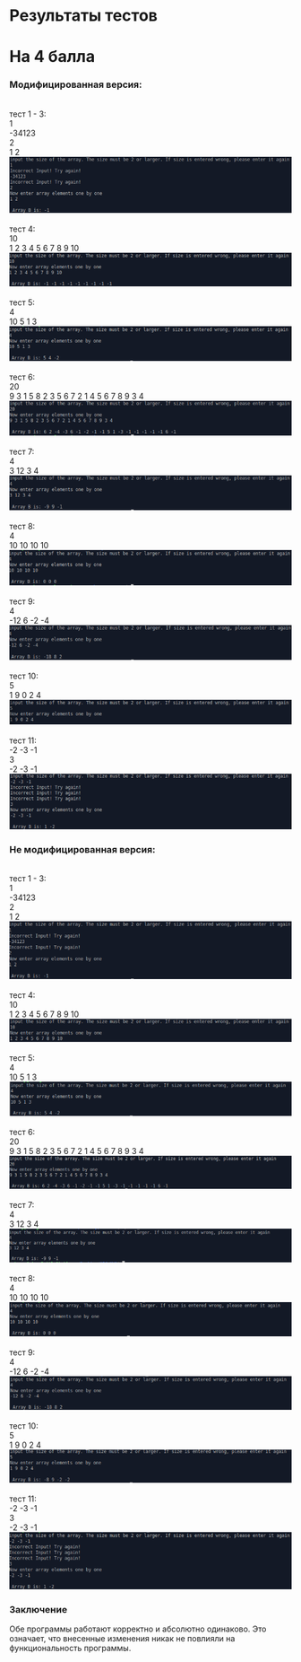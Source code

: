 # Результаты тестов
# На 4 балла
### Модифицированная версия:
<br>тест 1 - 3:
<br>1
<br>-34123
<br>2
<br>1 2
<br>![](photos/Test1-3.png)
<br>
<br>тест 4:
<br>10
<br>1 2 3 4 5 6 7 8 9 10
<br>![](photos/test4.png)
<br>
<br>тест 5:
<br>4
<br>10 5 1 3
<br>![](photos/test5.png)
<br>
<br>тест 6:
<br>20
<br>9 3 1 5 8 2 3 5 6 7 2 1 4 5 6 7 8 9 3 4
<br>![](photos/test6.png)
<br>
<br>тест 7:
<br>4
<br>3 12 3 4
<br>![](photos/test7.png)
<br>
<br>тест 8:
<br>4
<br>10 10 10 10
<br>![](photos/test8.png)
<br>
<br>тест 9:
<br>4
<br>-12 6 -2 -4
<br>![](photos/test9.png)
<br>
<br>тест 10:
<br>5
<br>1 9 0 2 4
<br>![](photos/test10.png)
<br>
<br>тест 11:
<br>-2 -3 -1
<br>3
<br>-2 -3 -1
<br>![](photos/test11.png)
### Не модифицированная версия:
<br>тест 1 - 3:
<br>1
<br>-34123
<br>2
<br>1 2
<br>![](photos/un1.png)
<br>
<br>тест 4:
<br>10
<br>1 2 3 4 5 6 7 8 9 10
<br>![](photos/un4.png)
<br>
<br>тест 5:
<br>4
<br>10 5 1 3
<br>![](photos/un5.png)
<br>
<br>тест 6:
<br>20
<br>9 3 1 5 8 2 3 5 6 7 2 1 4 5 6 7 8 9 3 4
<br>![](photos/un6.png)
<br>
<br>тест 7:
<br>4
<br>3 12 3 4
<br>![](photos/un7.png)
<br>
<br>тест 8:
<br>4
<br>10 10 10 10
<br>![](photos/un8.png)
<br>
<br>тест 9:
<br>4
<br>-12 6 -2 -4
<br>![](photos/un9.png)
<br>
<br>тест 10:
<br>5
<br>1 9 0 2 4
<br>![](photos/un10.png)
<br>
<br>тест 11:
<br>-2 -3 -1
<br>3
<br>-2 -3 -1
<br>![](photos/un11.png)
<a name="conclusion"></a>
### Заключение
Обе программы работают корректно и абсолютно одинаково. Это означает, что внесенные изменения никак не повлияли на функциональность программы. 
